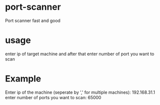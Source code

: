 # port-scanner
Port scanner fast and good

# usage
enter ip of target machine and after that enter number of port you want to scan
# Example
Enter ip of the machine (seperate by ',' for multiple machines): 192.168.31.1
enter number of ports you want to scan: 65000
